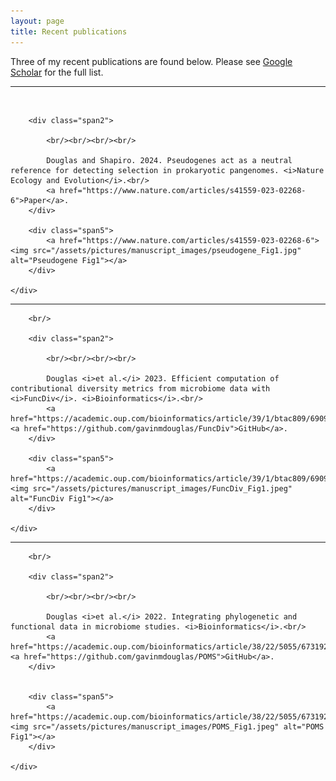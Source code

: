 ```yaml
---
layout: page
title: Recent publications
---
```


Three of my recent publications are found below. Please see [Google Scholar](https://scholar.google.ca/citations?hl=en&user=EhhXPUkAAAAJ) for the full list.

---

<div class="container">
    <div class="row-fluid">
		<br/>

        <div class="span2">

        	<br/><br/><br/><br/>

			Douglas and Shapiro. 2024. Pseudogenes act as a neutral reference for detecting selection in prokaryotic pangenomes. <i>Nature Ecology and Evolution</i>.<br/>
			<a href="https://www.nature.com/articles/s41559-023-02268-6">Paper</a>.
        </div>

        <div class="span5">
        	<a href="https://www.nature.com/articles/s41559-023-02268-6"><img src="/assets/pictures/manuscript_images/pseudogene_Fig1.jpg" alt="Pseudogene Fig1"></a>
        </div>

    </div>

</div>

---

<div class="container">
    <div class="row-fluid">

		<br/>

    	<div class="span2">

    		<br/><br/><br/><br/>

			Douglas <i>et al.</i> 2023. Efficient computation of contributional diversity metrics from microbiome data with <i>FuncDiv</i>. <i>Bioinformatics</i>.<br/>
			<a href="https://academic.oup.com/bioinformatics/article/39/1/btac809/6909011">Paper</a>. <a href="https://github.com/gavinmdouglas/FuncDiv">GitHub</a>.
        </div>

        <div class="span5">
        	<a href="https://academic.oup.com/bioinformatics/article/39/1/btac809/6909011"><img src="/assets/pictures/manuscript_images/FuncDiv_Fig1.jpeg" alt="FuncDiv Fig1"></a>
        </div>

    </div>

</div>

---

<div class="container">
    <div class="row-fluid">

		<br/>

	    <div class="span2">

        	<br/><br/><br/><br/>

			Douglas <i>et al.</i> 2022. Integrating phylogenetic and functional data in microbiome studies. <i>Bioinformatics</i>.<br/>
			<a href="https://academic.oup.com/bioinformatics/article/38/22/5055/6731923">Paper</a>. <a href="https://github.com/gavinmdouglas/POMS">GitHub</a>.
        </div>


        <div class="span5">
        	<a href="https://academic.oup.com/bioinformatics/article/38/22/5055/6731923"><img src="/assets/pictures/manuscript_images/POMS_Fig1.jpeg" alt="POMS Fig1"></a>
        </div>

    </div>
</div>

